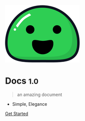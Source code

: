 ![logo](../_media/icon.svg)

# Docs <small>1.0</small>

> an amazing document

- Simple, Elegance

<!-- [GitHub](https://github.com/docsifyjs/docsify/) -->
[Get Started](#docs)

<!-- 背景图片 -->

<!-- ![](_media/bg.png) -->

<!-- 背景色 -->

<!-- ![color](#f0f0f0) -->